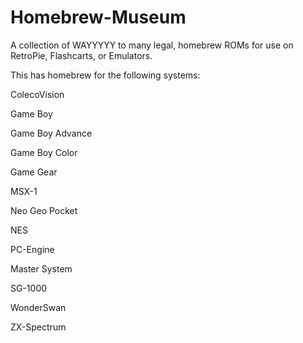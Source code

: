 # Homebrew-Museum

A collection of WAYYYYY to many legal, homebrew ROMs for use on RetroPie, Flashcarts, or Emulators.

This has homebrew for the following systems:

ColecoVision

Game Boy

Game Boy Advance

Game Boy Color

Game Gear

MSX-1

Neo Geo Pocket

NES

PC-Engine

Master System

SG-1000

WonderSwan

ZX-Spectrum